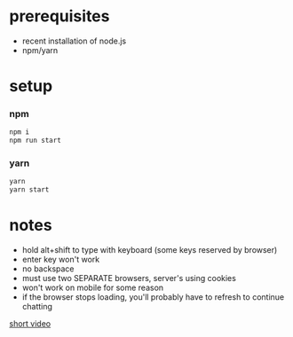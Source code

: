 # prerequisites
- recent installation of node.js
- npm/yarn

# setup

### npm

```bash
npm i
npm run start
```

### yarn

```bash
yarn
yarn start
```

# notes

- hold alt+shift to type with keyboard (some keys reserved by browser)
- enter key won't work
- no backspace
- must use two SEPARATE browsers, server's using cookies
- won't work on mobile for some reason
- if the browser stops loading, you'll probably have to refresh to continue chatting

[short video](https://i.gyazo.com/3e8d7f6fb572a81927e1bf83efaf6dcc.mp4)